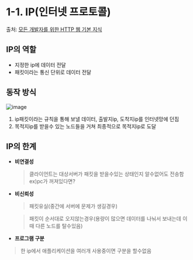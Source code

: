 # 1-1. IP(인터넷 프로토콜) 
 
 출처: [모든 개발자를 위한 HTTP 웹 기본 지식](https://www.inflearn.com/course/http-%EC%9B%B9-%EB%84%A4%ED%8A%B8%EC%9B%8C%ED%81%AC/dashboard)
 
 
## IP의 역할
 
 * 지정한 ip에 데이터 전달
 * 패킷이라는 통신 단위로 데이터 전달

## 동작 방식

![image](https://user-images.githubusercontent.com/83762364/180393170-e5b530a1-83d5-4566-a726-c2910954189b.png)

1. ip패킷이라는 규칙을 통해 보낼 데이터, 출발지ip, 도착지ip를 인터넷망에 던짐
2. 목적지ip를 받을수 있는 노드들을 거쳐 최종적으로 목적지ip로 도달

## IP의 한계

 * **비연결성**
   > 클라이언트는 대상서버가 패킷을 받을수있는 상태인지 알수없어도 전송함 ex)pc가 꺼져있다면?
   
 * **비신뢰성** 
   > 패킷유실(중간에 서버에 문제가 생길경우)
   
   > 패킷이 순서대로 오지않는경우(용량이 많으면 데이터를 나눠서 보내는데 이때 다른 노드를 탈수있음)

  * **프로그램 구분**
   > 한 ip에서 애플리케이션을 여러개 사용중이면 구분을 할수없음
